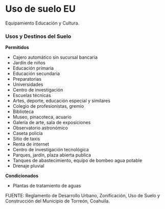 ﻿
# Uso de suelo EU

Equipamiento Educación y Cultura.

### Usos y Destinos del Suelo

**Permitidos**

* Cajero automático sin sucursal bancaria
* Jardín de niños
* Educación primaria
* Educación secundaria
* Preparatorias
* Universidades
* Centro de investigación
* Escuelas técnicas
* Artes, deporte, educación especial y similares
* Colegio de profesionistas, gremio
* Biblioteca
* Museo, pinacoteca, acuario
* Galería de arte, sala de exposiciones
* Observatorio astronómico
* Caseta policía
* Sitio de taxis
* Renta de internet
* Centro de investigación tecnológica
* Parques, jardín, plaza abierta publica
* Tanques de abastecimiento, equipo de bombeo agua potable
* Drenaje pluvial

**Condicionados**

* Plantas de tratamiento de aguas

FUENTE: Reglamento de Desarrollo Urbano, Zonificación, Uso de Suelo y Construcción del Municipio de Torreón, Coahuila.
